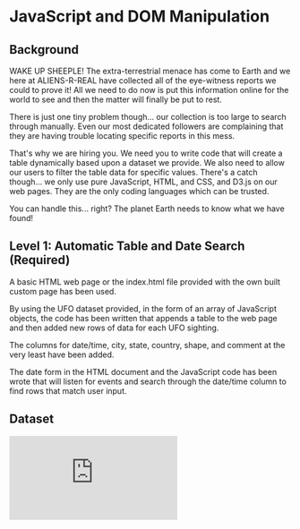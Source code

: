 # JavaScript and DOM Manipulation
## Background
WAKE UP SHEEPLE! The extra-terrestrial menace has come to Earth and we here at ALIENS-R-REAL have collected all of the eye-witness reports we could to prove it! All we need to do now is put this information online for the world to see and then the matter will finally be put to rest.

There is just one tiny problem though... our collection is too large to search through manually. Even our most dedicated followers are complaining that they are having trouble locating specific reports in this mess.

That's why we are hiring you. We need you to write code that will create a table dynamically based upon a dataset we provide. We also need to allow our users to filter the table data for specific values. There's a catch though... we only use pure JavaScript, HTML, and CSS, and D3.js on our web pages. They are the only coding languages which can be trusted.

You can handle this... right? The planet Earth needs to know what we have found!

## Level 1: Automatic Table and Date Search (Required)
A basic HTML web page or the index.html file provided with the own built custom page has been used.

By using the UFO dataset provided, in the form of an array of JavaScript objects, the code has been written that appends a table to the web page and then added new rows of data for each UFO sighting.

The columns for date/time, city, state, country, shape, and comment at the very least have been added.

The date form in the HTML document and the JavaScript code has been wrote that will listen for events and search through the date/time column to find rows that match user input.

## Dataset
![UFO Sightings Data](https://uci.bootcampcontent.com/UCI-Coding-Bootcamp/uci-irv-data-pt-08-2020-u-c/blob/master/02-Homework/13-Intro-To-JavaScript/Instructions/StarterCode/static/js/data.js)
